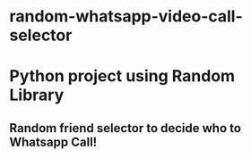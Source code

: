 # random-whatsapp-video-call-selector

# Python project using Random Library

##  Random friend selector to decide who to Whatsapp Call!